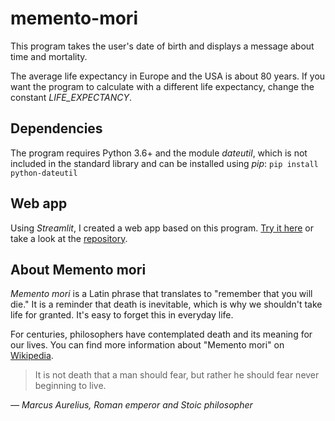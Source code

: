 # memento-mori
This program takes the user's date of birth and displays a message about time
and mortality.

The average life expectancy in Europe and the USA is about 80 years. If you
want the program to calculate with a different life expectancy, change the 
constant *LIFE_EXPECTANCY*.

## Dependencies

The program requires Python 3.6+ and the module *dateutil*, which is not
included in the standard library and can be installed using *pip*:
`pip install python-dateutil`

## Web app

Using *Streamlit*, I created a web app based on this program. [Try it
here](https://memento-mori.streamlit.app/) or take a look at the
[repository](https://github.com/tmitzka2/memento-mori).

## About Memento mori

*Memento mori* is a Latin phrase that translates to "remember that you will
die." It is a reminder that death is inevitable, which is why we shouldn't take
life for granted. It's easy to forget this in everyday life.

For centuries, philosophers have contemplated death and its meaning for our
lives. You can find more information about "Memento mori" on
[Wikipedia](https://en.wikipedia.org/wiki/Memento_mori).

> It is not death that a man should fear, but rather he should fear never
> beginning to live.

*— Marcus Aurelius, Roman emperor and Stoic philosopher*
